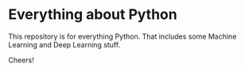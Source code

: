 # Everything about Python
This repository is for everything Python. That includes some Machine Learning and Deep Learning stuff. 

Cheers!